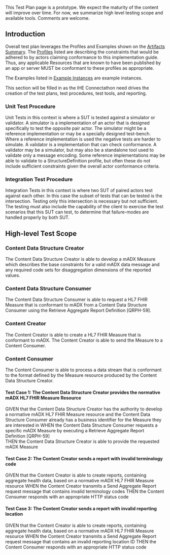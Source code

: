 <div markdown="1" class="stu-note">

This Test Plan page is a prototype. We expect the maturity of the content will improve over time. For now, we summarize high level testing scope and available tools. Comments are welcome.
</div>


## Introduction

Overall test plan leverages the Profiles and Examples shown on the [Artifacts Summary](artifacts.html). The [Profiles](artifacts.html#structures-resource-profiles) listed are describing the constraints that would be adhered to by actors claiming conformance to this implementation guide. Thus, any applicable Resources that are known to have been published by an app or server MUST be conformant to these profiles as appropriate.

The Examples listed in [Example Instances](artifacts.html#example-example-instances) are example instances.

This section will be filled in as the IHE Connectathon need drives the creation of the test plans, test procedures, test tools, and reporting.


### Unit Test Procedure

Unit Tests in this context is where a SUT is tested against a simulator or validator. A simulator is a implementation of an actor that is designed specifically to test the opposite pair actor. The simulator might be a reference implementation or may be a specially designed test-bench. Where a reference implementation is used the negative tests are harder to simulate. A validator is a implementation that can check conformance. A validator may be a simulator, but may also be a standalone tool used to validate only a message encoding. Some reference implementations may be able to validate to a StructureDefinition profile, but often these do not include sufficient constraints given the overall actor conformance criteria. 

### Integration Test Procedure

Integration Tests in this context is where two SUT of paired actors test against each other. In this case the subset of tests that can be tested is the intersection. Testing only this intersection is necessary but not sufficient. The testing must also include the capability of the client to exercise the test scenarios that this SUT can test, to determine that failure-modes are handled properly by both SUT.

## High-level Test Scope

### Content Data Structure Creator
The Content Data Structure Creator is able to develop a mADX Measure which describes the base constraints for a valid mADX data message and any required code sets for disaggregation dimensions of the reported values. 

### Content Data Structure Consumer
The Content Data Structure Consumer is able to request a HL7 FHIR Measure that is conformant to mADX from a Content Data Structure Consumer using the  Retrieve Aggregate Report Definition [QRPH-59].

### Content Creator
The Content Creator is able to create a HL7 FHIR Measure that is conformant to mADX. The Content Creator is able to send the Measure to a Content Consumer.

### Content Consumer
The Content Consumer is able to process a data stream that is conformant to the format defined by the Measure resource produced by the Content Data Structure Creator. 

#### Test Case 1: The Content Data Structure Creator provides the normative mADX HL7 FHIR Measure Resource
GIVEN that the Content Data Structure Creator has the authority to develop a normative mADX HL7 FHIR Measure resource and the Content Data Structure Consumer already has a business identifier for the Measure they are interested in
WHEN the Content Data Structure Consumer requests a specific mADX Measure by executing a Retrieve Aggregate Report Definition [QRPH-59]  
THEN the Content Data Structure Creator is able to provide the requested mADX Measure

#### Test Case 2: The Content Creator sends a report with invalid terminology code
GIVEN that the Content Creator is able to create reports, containing aggregate health data, based on a normative mADX HL7 FHIR Measure resource
WHEN the Content Creator transmits a Send Aggregate Report request message that contains invalid terminology codes
THEN the Content Consumer responds with an appropriate HTTP status code

#### Test Case 3: The Content Creator sends a report with invalid reporting location
GIVEN that the Content Creator is able to create reports, containing aggregate health data, based on a normative mADX HL7 FHIR Measure resource
WHEN the Content Creator transmits a Send Aggregate Report request message that contains an invalid reporting location ID
THEN the Content Consumer responds with an appropriate HTTP status code

